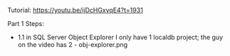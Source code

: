 Tutorial: https://youtu.be/ijDcHGxyqE4?t=1931

Part 1 Steps:
- 1.1 in SQL Server Object Explorer I only have 1 localdb project; the guy on the video has 2 - obj-explorer.png
